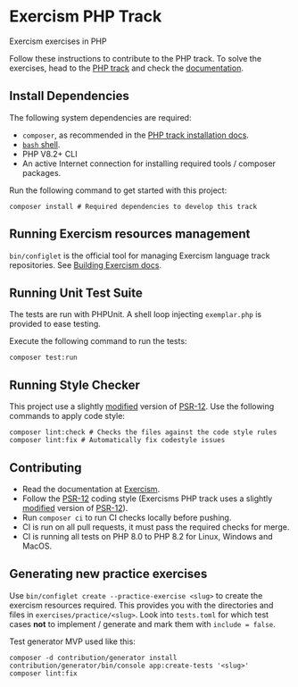 # Exercism PHP Track

Exercism exercises in PHP

Follow these instructions to contribute to the PHP track.
To solve the exercises, head to the [PHP track][exercism-track-home] and check the [documentation][exercism-track-installation].

## Install Dependencies

The following system dependencies are required:

- `composer`, as recommended in the [PHP track installation docs][exercism-track-installation-composer].
- [`bash` shell][gnu-bash].
- PHP V8.2+ CLI
- An active Internet connection for installing required tools / composer packages.

Run the following command to get started with this project:

```shell
composer install # Required dependencies to develop this track
```

## Running Exercism resources management

`bin/configlet` is the official tool for managing Exercism language track repositories.
See [Building Exercism docs][exercism-configlet].

## Running Unit Test Suite

The tests are run with PHPUnit. A shell loop injecting `exemplar.php` is provided to ease testing.

Execute the following command to run the tests:

```shell
composer test:run
```

## Running Style Checker

This project use a slightly [modified][local-file-phpcs-config] version of [PSR-12].
Use the following commands to apply code style:

```shell
composer lint:check # Checks the files against the code style rules
composer lint:fix # Automatically fix codestyle issues
```

## Contributing

- Read the documentation at [Exercism][exercism-docs].
- Follow the [PSR-12] coding style (Exercisms PHP track uses a slightly [modified][local-file-phpcs-config] version of [PSR-12]).
- Run `composer ci` to run CI checks locally before pushing.
- CI is run on all pull requests, it must pass the required checks for merge.
- CI is running all tests on PHP 8.0 to PHP 8.2 for Linux, Windows and MacOS.

## Generating new practice exercises

Use `bin/configlet create --practice-exercise <slug>` to create the exercism resources required.
This provides you with the directories and files in `exercises/practice/<slug>`.
Look into `tests.toml` for which test cases **not** to implement / generate and mark them with `include = false`.

Test generator MVP used like this:

```shell
composer -d contribution/generator install
contribution/generator/bin/console app:create-tests '<slug>'
composer lint:fix
```

[exercism-configlet]: https://exercism.org/docs/building/configlet
[exercism-docs]: https://exercism.org/docs
[exercism-track-home]: https://exercism.org/docs/tracks/php
[exercism-track-installation]: https://exercism.org/docs/tracks/php/installation
[exercism-track-installation-composer]: https://exercism.org/docs/tracks/php/installation#h-install-composer
[gnu-bash]: https://www.gnu.org/software/bash/
[local-file-phpcs-config]: phpcs.xml
[psr-12]: https://www.php-fig.org/psr/psr-12
